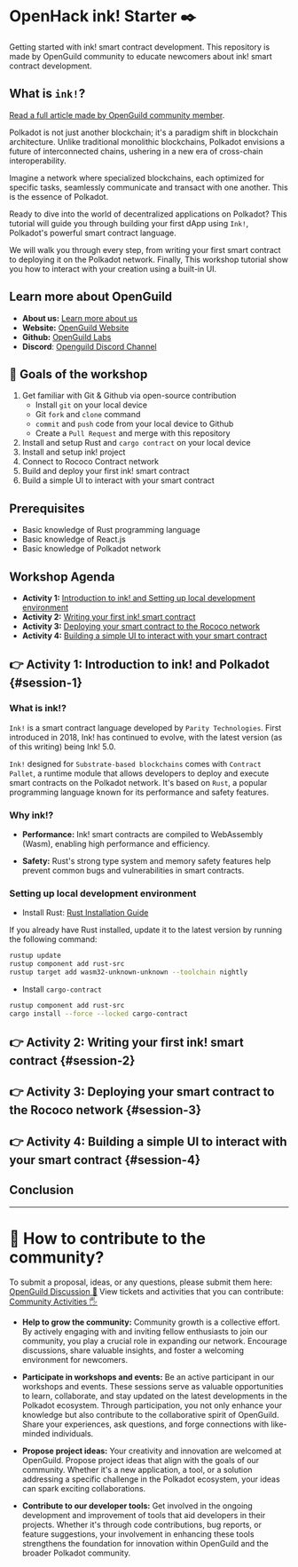 # OpenHack ink! Starter ✒️

Getting started with ink! smart contract development. This repository is made by OpenGuild community to educate newcomers about ink! smart contract development.

## What is `ink!`?

[Read a full article made by OpenGuild community member](https://hongthaipham.github.io/blog/2024/07/25/ink-your-way-to-decentralized-apps-a-polkadot-smart-contract-tutorial#3-implement-the-smart-contract).

Polkadot is not just another blockchain; it's a paradigm shift in blockchain architecture. Unlike traditional monolithic blockchains, Polkadot envisions a future of interconnected chains, ushering in a new era of cross-chain interoperability.

Imagine a network where specialized blockchains, each optimized for specific tasks, seamlessly communicate and transact with one another. This is the essence of Polkadot.

Ready to dive into the world of decentralized applications on Polkadot? This tutorial will guide you through building your first dApp using `Ink!`, Polkadot's powerful smart contract language.

We will walk you through every step, from writing your first smart contract to deploying it on the Polkadot network. Finally, This workshop tutorial show you how to interact with your creation using a built-in UI.

## Learn more about OpenGuild

- **About us:** [Learn more about us](https://openguild.wtf/about)
- **Website:** [OpenGuild Website](https://openguild.wtf/)
- **Github:** [OpenGuild Labs](https://github.com/openguild-labs)
- **Discord**: [Openguild Discord Channel](https://discord.gg/bcjMzxqtD7)

## 🎯 Goals of the workshop

1. Get familiar with Git & Github via open-source contribution
   - Install `git` on your local device
   - Git `fork` and `clone` command
   - `commit` and `push` code from your local device to Github
   - Create a `Pull Request` and merge with this repository
2. Install and setup Rust and `cargo contract` on your local device
3. Install and setup ink! project
4. Connect to Rococo Contract network
5. Build and deploy your first ink! smart contract
6. Build a simple UI to interact with your smart contract

## Prerequisites

- Basic knowledge of Rust programming language
- Basic knowledge of React.js
- Basic knowledge of Polkadot network

## Workshop Agenda

- **Activity 1:** [Introduction to ink! and Setting up local development environment](#session-1)
- **Activity 2:** [Writing your first ink! smart contract](#session-2)
- **Activity 3:** [Deploying your smart contract to the Rococo network](#session-3)
- **Activity 4:** [Building a simple UI to interact with your smart contract](#session-4)

## 👉 Activity 1: Introduction to ink! and Polkadot {#session-1}

### What is ink!?

`Ink!` is a smart contract language developed by `Parity Technologies`. First introduced in 2018, Ink! has continued to evolve, with the latest version (as of this writing) being Ink! 5.0.

`Ink!` designed for `Substrate-based blockchains` comes with `Contract Pallet`, a runtime module that allows developers to deploy and execute smart contracts on the Polkadot network. It's based on `Rust`, a popular programming language known for its performance and safety features.

### Why ink!?

- **Performance:** Ink! smart contracts are compiled to WebAssembly (Wasm), enabling high performance and efficiency.

- **Safety:** Rust's strong type system and memory safety features help prevent common bugs and vulnerabilities in smart contracts.

### Setting up local development environment

- Install Rust: [Rust Installation Guide](https://www.rust-lang.org/tools/install)

If you already have Rust installed, update it to the latest version by running the following command:

```bash
rustup update
rustup component add rust-src
rustup target add wasm32-unknown-unknown --toolchain nightly
```

- Install `cargo-contract`

```bash
rustup component add rust-src
cargo install --force --locked cargo-contract
```

## 👉 Activity 2: Writing your first ink! smart contract {#session-2}

## 👉 Activity 3: Deploying your smart contract to the Rococo network {#session-3}

## 👉 Activity 4: Building a simple UI to interact with your smart contract {#session-4}

## Conclusion

---

# 🙌 How to contribute to the community?

To submit a proposal, ideas, or any questions, please submit them here: [OpenGuild Discussion 💬](https://github.com/orgs/openguild-labs/discussions)
View tickets and activities that you can contribute: [Community Activities 🖐️](https://github.com/orgs/openguild-labs/discussions/categories/activities)

- **Help to grow the community:** Community growth is a collective effort. By actively engaging with and inviting fellow enthusiasts to join our community, you play a crucial role in expanding our network. Encourage discussions, share valuable insights, and foster a welcoming environment for newcomers.

- **Participate in workshops and events:** Be an active participant in our workshops and events. These sessions serve as valuable opportunities to learn, collaborate, and stay updated on the latest developments in the Polkadot ecosystem. Through participation, you not only enhance your knowledge but also contribute to the collaborative spirit of OpenGuild. Share your experiences, ask questions, and forge connections with like-minded individuals.

- **Propose project ideas:** Your creativity and innovation are welcomed at OpenGuild. Propose project ideas that align with the goals of our community. Whether it's a new application, a tool, or a solution addressing a specific challenge in the Polkadot ecosystem, your ideas can spark exciting collaborations.

- **Contribute to our developer tools:** Get involved in the ongoing development and improvement of tools that aid developers in their projects. Whether it's through code contributions, bug reports, or feature suggestions, your involvement in enhancing these tools strengthens the foundation for innovation within OpenGuild and the broader Polkadot community.
